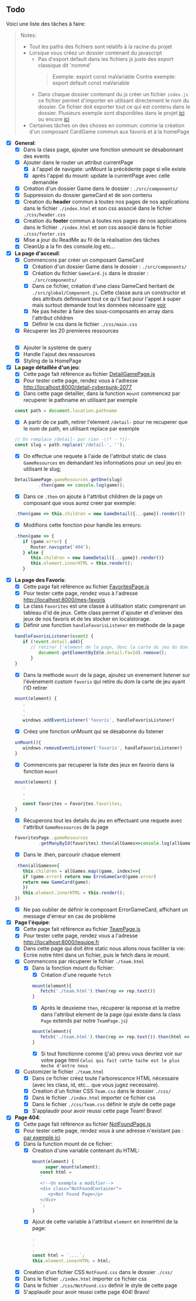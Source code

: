 ## Todo

Voici une liste des tâches à faire:

> Notes: 
> - Tout les paths des fichiers sont relatifs à la racine du projet
> - Lorsque vous créez un dossier contenant du javascript
>    - Pas d'export default dans les fichiers js juste des export classique dit 'nommé' 
>       > Exemple: export const maVariable
>       > Contre exemple: export default const maVariable
>    - Dans chaque dossier contenant du js créer un fichier ```index.js``` ce fichier permet d'importer en utilisant directement le nom du dossier. Ce fichier doit exporter tout ce qui est contenu dans le dossier. Plusieurs exemple sont disponibles dans le projet [ici](./src/components/global/index.js) ou encore [ici](./src/pages/index.js)  
> - Certaines tâches on des choses en commun: comme la création d'un composant CardGame commun aux favoris et à la homePage 
- [x] **General**:
   - [x] Dans la class page, ajouter une fonction unmount se désabonnant des events 
   - [x] Ajouter dans le router un attribut currentPage
      - [x] à l'appel de navigate: unMount la précèdente page si elle existe
      - [x] après l'appel du mount: update la currentPage avec celle demandée
   - [x] Création d'un dossier Game dans le dossier : ```./src/components/```
   - [x] Suppression du dossier gameCard et de son contenu
   - [x] Creation du **header** commun à toutes nos pages de nos applications dans le fichier ```./index.html``` et son css associé dans le fichier ```./css/header.css```
   - [x] Creation du **footer** commun à toutes nos pages de nos applications dans le fichier ```./index.html``` et son css associé dans le fichier ```./css/footer.css```
   - [x] Mise a jour du ReadMe au fil de la réalisation des tâches
   - [x] CleanUp a la fin des console.log etc...
- [x] **La page d'acceuil**:
   - [x] Commencons par créer un composant GameCard
      - [x] Création d'un dossier Game dans le dossier : ```./src/components/```
      - [x] Création du fichier ```GameCard.js``` dans le dossier : ```./src/components/```
      - [x] Dans ce fichier, création d'une class GameCard heritant de ```./src/global/Component.js```. Cette classe aura un constructor et des attributs definissant tout ce qu'il faut pour l'appel à super mais surtout demande tout les données nécessaire [voir](https://gitlab.univ-lille.fr/js/projet-2021#c1-page-daccueil-liste-des-jeux)
      - [x] Ne pas hésiter à faire des sous-composants en array dans l'attribut children
      - [x] Définir le css dans le fichier ```./css/main.css```
   - [x] Récuperer les 20 premieres ressources
   ```js

   ```
   - [x] Ajouter le système de query
   - [x] Handle l'ajout des ressources
   - [x] Styling de la HomePage
- [x] **La page détaillée d'un jeu**:
   - [x] Cette page fait référence au fichier [DetailGamePage.js](./src/pages/DetailGamePage.js)
   - [x] Pour tester cette page, rendez vous à l'adresse [http://localhost:8000/detail-cyberpunk-2077](http://localhost:8000/detail-cyberpunk-2077)
   - [x] Dans cette page detailler, dans la function ```mount``` commencez par recuperer le pathname en utilisant par exemple 
   ```js
   const path = document.location.pathname
   ```
   - [x] A partir de ce path, retirer l'element ```/detail-``` pour ne recuperer que le nom de path, en utilisant replace par exemple
   ```js
   // On remplace /detail- par rien -\(* - *)/-
   const slug = path.replace('/detail-', '');
   ```
   - [x] On effectue une requete à l'aide de l'attribut static de class ```GameResources``` en demandant les informations pour un seul jeu en utilisant le slug;
   ```js
   DetailGamePage.gameResources.getOne(slug)
			.then(game => console.log(game));
   ```
   - [x] Dans ce ```.then```  on ajoute à l'attribut children de la page un composant que vous aurez creer par exemple:
   ```js
   .then(game => this.children = new GameDetail({...game}).render())
   ```
   - [x] Modifions cette fonction pour handle les erreurs: 
   ```js
   .then(game => {
      if (game.error) {
         Router.navigate('404');
      } else {
         this.children = new GameDetail({...game}).render()}
         this.element.innerHTML = this.render();
      }
   ```
- [x] **La page des Favoris**:
   - [x] Cette page fait référence au fichier [FavoritesPage.js](./src/pages/FavoritesPage.js)
   - [x] Pour tester cette page, rendez vous à l'adresse [http://localhost:8000/mes-favoris](http://localhost:8000/mes-favoris)
   - [x] La class ```Favorites``` est une classe à utilisation static comprenant un tableau d'id de jeux. Cette class permet d'ajouter et d'enlever des jeux de nos favoris et de les stocker en localstorage.
   - [x] Définir une function ```handleFavorisListener``` en methode de la page
   ```js 
   handleFavorisListener(event) {
      if (!event.detail.add){
         // retirer l'element de la page, donc la carte du jeu du dom et donc de la page
            document.getElementById(e.detail.FavId).remove();
         }
   }
   ```
   - [x] Dans la methode ```mount``` de la page, ajoutez un evenement listener sur l'événement custom ```favoris``` qui retire du dom la carte de jeu ayant l'ID retirer
   ```js
   mount(element) {
      .
      .
      .
      windows.addEventListener('favoris', handleFavorisListener)
   ```
   - [x] Créez une fonction unMount qui se désabonne du listener
   ```js
   unMount(){
      windows.removeEventListener('favoris', handleFavorisListener)
   }
   ```
   - [x] Commencons par recuperer la liste des jeux en favoris dans la fonction ```mount```
   ```js
   mount(element) {
      .
      .
      .
      const favorites = Favorites.favorites;
   }
   ```
   - [x] Récuperons tout les details du jeu en effectuant une requete avec l'attribut ```GameRessources``` de la page
   ```js
   FavoritesPage..gameResources
			.getManyById(favorites).then(allGames=>console.log(allGames))
   ``` 
   - [x] Dans le .then, parcourir chaque element 
   ```js
   .then(allGames=>{
      this.children = allGames.map((game, index)=>{
      if (game.error) return new ErroGameCard(game.error)
      return new GameCard(game);
      })
      this.element.innerHTML = this.render();
   })
   ```
   - [x] Ne pas oublier de définir le composant ErrorGameCard, affichant un message d'erreur en cas de problème
- [x] **Page l'équipe**:
   - [x] Cette page fait référence au fichier [TeamPage.js](./src/pages/TeamPage.js)
   - [x] Pour tester cette page, rendez vous a l'adresse [http://localhost:8000/lequipe.fr](http://localhost:8000/lequipe.fr)
   - [x] Dans cette page qui doit être static nous allons nous faciliter la vie: Ecrire notre html dans un fichier, puis le fetch dans le mount.
   - [x] Commencons par récuperer le fichier ```./team.html```
      - [x] Dans la fonction mount du fichier:
         - [x] Création d'une requete ```fetch```
         ```js
         mount(element){
            fetch('./team.html').then(rep => rep.text())
         }
         ```
         - [x] Après le deuxieme ```then```, récuperer la reponse et la mettre dans l'attribut element de la page (qui existe dans la class ```Page``` extends par notre ```TeamPage.js```)
         ```js
         mount(element){
            fetch('./team.html').then(rep => rep.text()).then(html => this.element.innerHTML = html)
         }
         ```
         - [x] Si tout fonctionne comme (j'ai) prevu vous devriez voir sur votre page html 
         ```Celui qui fait cette tache est le plus moche d'entre nous```
   - [x] Customizer le fichier ```./team.html```
      - [x] Dans ce fichier créez toute l'arborescence HTML nécessaire (avec les class, id, etc... que vous jugez necessaire).
      - [x] Creation d'un fichier CSS ```Team.css``` dans le dossier ```./css/```
      - [x] Dans le fichier ```./index.html``` importer ce fichier css
      - [x] Dans le fichier ```./css/Team.css``` définir le style de cette page
      - [x] S'applaudir pour avoir reussi cette page Team! Bravo!
- [x] **Page 404**:
   - [x] Cette page fait réfèrence au fichier [NotFoundPage.js](./src/pages/NotFoundPage.js)
   - [x] Pour tester cette page, rendez vous à une adresse n'existant pas : [par exemple ici](http://localhost:8000/baptiste-est-pas-beau)
   - [x] Dans la function mount de ce fichier:
      - [x] Creation d'une variable contenant du HTML: 
         ```js
         mount(element) {
		      super.mount(element);
            const html = 
            `
            <!--Un exemple a modifier-->
            <div class="NotFoundContainer">
               <p>Not Found Page</p>
            </div>
            `;
         }   
         ```
      - [x] Ajout de cette variable à l'attribut ```element``` en innerHtml de la page:
         ```js
         .
         .
         .
         const html = `....`;
         this.element.innerHTML = html;
         ```
   - [x] Creation d'un fichier CSS ```NotFound.css``` dans le dossier ```./css/```
   - [x] Dans le fichier ```./index.html``` importer ce fichier css
   - [x] Dans le fichier ```./css/NotFound.css``` definir le style de cette page
   - [x] S'applaudir pour avoir reussi cette page 404! Bravo!